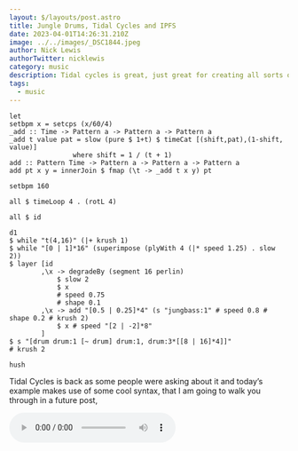 ```yaml
---
layout: $/layouts/post.astro
title: Jungle Drums, Tidal Cycles and IPFS 
date: 2023-04-01T14:26:31.210Z
image: ../../images/_DSC1844.jpeg
author: Nick Lewis
authorTwitter: nicklewis
category: music
description: Tidal cycles is great, just great for creating all sorts of musical patterns
tags:
  - music
---
```


```
let
setbpm x = setcps (x/60/4)
_add :: Time -> Pattern a -> Pattern a -> Pattern a
_add t value pat = slow (pure $ 1+t) $ timeCat [(shift,pat),(1-shift, value)]
                where shift = 1 / (t + 1)
add :: Pattern Time -> Pattern a -> Pattern a -> Pattern a
add pt x y = innerJoin $ fmap (\t -> _add t x y) pt

setbpm 160

all $ timeLoop 4 . (rotL 4)

all $ id

d1
$ while "t(4,16)" (|+ krush 1)
$ while "[0 | 1]*16" (superimpose (plyWith 4 (|* speed 1.25) . slow 2))
$ layer [id
        ,\x -> degradeBy (segment 16 perlin)
            $ slow 2
            $ x
            # speed 0.75
            # shape 0.1
        ,\x -> add "[0.5 | 0.25]*4" (s "jungbass:1" # speed 0.8 # shape 0.2 # krush 2)
            $ x # speed "[2 | -2]*8"
        ]
$ s "[drum drum:1 [~ drum] drum:1, drum:3*[[8 | 16]*4]]"
# krush 2

hush
```

Tidal Cycles is back as some people were asking about it and today’s example makes use of some cool syntax, that I am going to walk you through in a future post,

<audio controls>
  <source src="https://ipfs.io/ipfs/QmXJiUdMxqcZc4prxKweGKxfPxa7dsNf3SJXkMLw1TkFYZ?filename=SC_230331_222907.wav" type="audio/mpeg">
  Your browser does not support the audio element.
</audio>